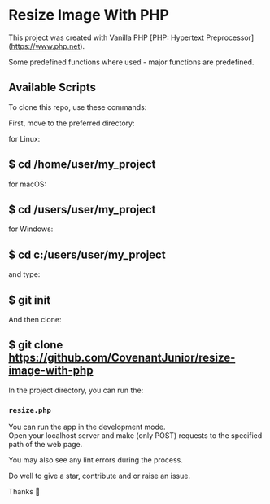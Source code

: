 # Resize Image With PHP

This project was created with Vanilla PHP [PHP: Hypertext Preprocessor] (https://www.php.net).

Some predefined functions where used - major functions are predefined.

## Available Scripts

To clone this repo, use these commands:

First, move to the preferred directory:

for Linux:
## $ cd /home/user/my_project

for macOS:
## $ cd /users/user/my_project

for Windows:
## $ cd c:/users/user/my_project

and type:
## $ git init

And then clone:
## $ git clone https://github.com/CovenantJunior/resize-image-with-php

In the project directory, you can run the:

### `resize.php`

You can run the app in the development mode.\
Open your localhost server and make (only POST) requests to the specified path of the web page.

You may also see any lint errors during the process.

Do well to give a star, contribute and or raise an issue.

Thanks 🤎

